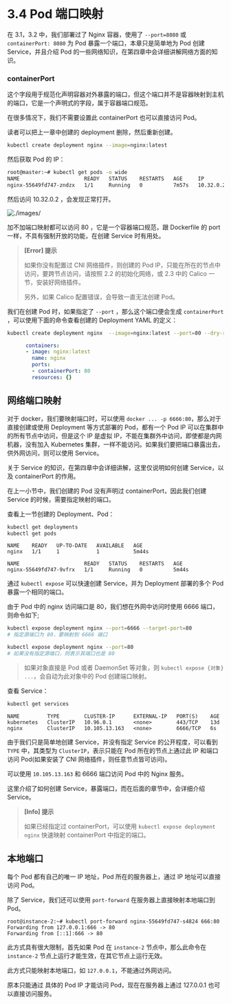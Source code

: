 # 3.4 Pod 端口映射

在 3.1，3.2 中，我们部署过了 Nginx 容器，使用了 `--port=8080` 或 `containerPort: 8080` 为 Pod 暴露一个端口，本章只是简单地为 Pod 创建 Service，并且介绍 Pod 的一些网络知识，在第四章中会详细讲解网络方面的知识。



### containerPort

这个字段用于规范化声明容器对外暴露的端口，但这个端口并不是容器映射到主机的端口，它是一个声明式的字段，属于容器端口规范。

在很多情况下，我们不需要设置此 containerPort 也可以直接访问 Pod。

读者可以把上一章中创建的 deployment 删除，然后重新创建。

```bash
kubectl create deployment nginx --image=nginx:latest 
```

然后获取 Pod 的 IP：

```bash
root@master:~# kubectl get pods -o wide
NAME                     READY   STATUS    RESTARTS   AGE     IP          NODE     NOMINATED NODE   READINESS GATES
nginx-55649fd747-zndzx   1/1     Running   0          7m57s   10.32.0.2   slave1   <none>           <none>
```

然后访问 10.32.0.2 ，会发现正常打开。

![./images/](./images/./images/.jpg)

加不加端口映射都可以访问 80 ，它是一个容器端口规范，跟 Dockerfile 的 port 一样，不具有强制开放的功能，在创建 Service 时有用处。

> **[Error] 提示**
>
> 如果你没有配置过 CNI 网络插件，则创建的 Pod IP，只能在所在的节点中访问，要跨节点访问，请按照 2.2 的初始化网络，或 2.3 中的 Calico 一节，安装好网络插件。
>
> 另外，如果 Calico 配置错误，会导致一直无法创建 Pod。



我们在创建 Pod 时，如果指定了 `--port` ，那么这个端口便会生成 `containerPort` ，可以使用下面的命令查看创建的 Deployment YAML 的定义：

```bash
kubectl create deployment nginx  --image=nginx:latest --port=80 --dry-run=client -o yaml
```

```yaml
      containers:
      - image: nginx:latest
        name: nginx
        ports:
        - containerPort: 80
        resources: {}
```





## 网络端口映射

对于 docker，我们要映射端口时，可以使用 `docker ... -p 6666:80`，那么对于 直接创建或使用 Deployment 等方式部署的 Pod，都有一个 Pod IP 可以在集群中的所有节点中访问，但是这个 IP 是虚拟 IP，不能在集群外中访问，即使都是内网机器，没有加入 Kubernetes 集群，一样不能访问。如果我们要把端口暴露出去，供外网访问，则可以使用 Service。

关于 Service 的知识，在第四章中会详细讲解，这里仅说明如何创建 Service，以及 containerPort 的作用。



在上一小节中，我们创建的 Pod 没有声明过 containerPort，因此我们创建 Service 的时候，需要指定映射的端口。



查看上一节创建的 Deployment、Pod：

```bash
kubectl get deployments
kubectl get pods
```

```
NAME    READY   UP-TO-DATE   AVAILABLE   AGE
nginx   1/1     1            1           5m44s

NAME                     READY   STATUS    RESTARTS   AGE
nginx-55649fd747-9vfrx   1/1     Running   0          5m44s
```



通过 `kubectl expose` 可以快速创建 Service，并为 Deployment 部署的多个 Pod 暴露一个相同的端口。

由于 Pod 中的 nginx 访问端口是 80，我们想在外网中访问时使用 6666 端口，则命令如下;

```bash
kubectl expose deployment nginx --port=6666 --target-port=80
# 指定源端口为 80，要映射到 6666 端口
```

```bash
kubectl expose deployment nginx --port=80
# 如果没有指定源端口，则表示其端口也是 80
```

> 如果对象直接是 Pod 或者 DaemonSet 等对象，则 `kubectl expose {对象} ...`，会自动为此对象中的 Pod 创建端口映射。



查看 Service：

```bash
kubectl get services
```

```
NAME         TYPE        CLUSTER-IP      EXTERNAL-IP   PORT(S)    AGE
kubernetes   ClusterIP   10.96.0.1       <none>        443/TCP    13d
nginx        ClusterIP   10.105.13.163   <none>        6666/TCP   6s
```

由于我们只是简单地创建 Service，并没有指定 Service 的公开程度，可以看到 `TYPE` 中，其类型为 `ClusterIP`，表示只能在 Pod 所在的节点上通过此 IP 和端口访问 Pod(如果安装了 CNI 网络插件，则任意节点皆可访问)。

可以使用 `10.105.13.163` 和 6666 端口访问 Pod 中的 Nginx 服务。

这里介绍了如何创建 Service，暴露端口，而在后面的章节中，会详细介绍 Service。

> **[Info] 提示**
>
> 如果已经指定过 containerPort，可以使用 `kubectl expose deployment nginx` 快速映射 containerPort 中指定的端口。



## 本地端口

每个 Pod 都有自己的唯一 IP 地址，Pod 所在的服务器上，通过 IP 地址可以直接访问 Pod。

除了 Service，我们还可以使用 `port-forward` 在服务器上直接映射本地端口到 Pod。

```
root@instance-2:~# kubectl port-forward nginx-55649fd747-s4824 666:80
Forwarding from 127.0.0.1:666 -> 80
Forwarding from [::1]:666 -> 80
```

此方式具有很大限制，首先如果 Pod 在 `instance-2` 节点中，那么此命令在 `instance-2` 节点上运行才能生效，在其它节点上运行无效。

此方式只能映射本地端口，如 `127.0.0.1`，不能通过外网访问。

原本只能通过 具体的 Pod IP 才能访问 Pod，现在在服务器上通过 127.0.0.1 也可以直接访问服务。
